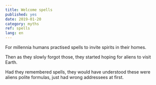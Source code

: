 ```yaml
---
title: Welcome spells
published: yes
date: 2019-01-20
category: myths
ref: spells
lang: en
---
```

For millennia humans practised spells to invite spirits in their homes.

Then as they slowly forgot those, they started hoping for aliens to visit Earth.

Had they remembered spells, they would have understood these were aliens polite formulas, just had wrong addressees at first.
